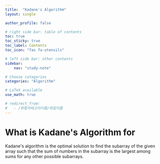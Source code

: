 ```yaml
---
title:  "Kadane's Algorithm"
layout: single

author_profile: false

# right side bar: table of contents
toc: true
toc_sticky: true
toc_label: Contents
toc_icon: "fas fa-utensils"

# left side bar: other contents
sidebar:
    nav: "study-note"

# Choose categories
categories: "Algorithm"

# LaTeX available
use_math: true

# redirect_from:
#   - /위험카테고리이름/파일이름
---
```


# What is Kadane's Algorithm for

Kadane's algorithm is the optimal solution to find the subarray of the given array such that the sum of numbers in the subarray is the largest among sums for any other possible subarrays.
